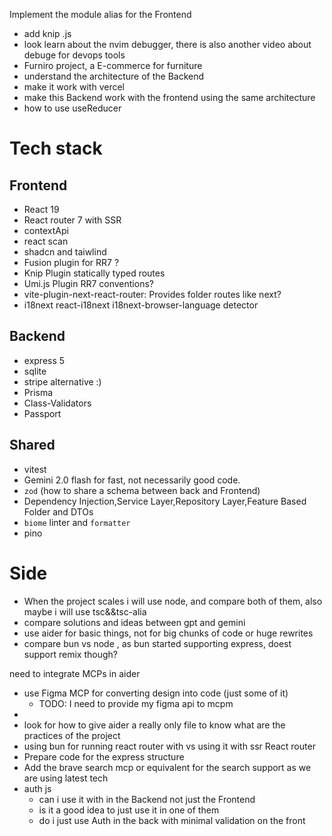 Implement the module alias for the Frontend
- add knip .js
- look learn about the nvim debugger, there is also another video about debuge for devops tools
- Furniro project, a E-commerce for furniture
- understand the architecture of the Backend
- make it work with vercel
- make this Backend work with the frontend using the same architecture 
- how to use useReducer

# Tech stack

## Frontend
- React 19
- React router 7 with SSR
- contextApi
- react scan
- shadcn and taiwlind
- Fusion plugin for RR7 ?
- Knip Plugin statically typed routes
- Umi.js Plugin RR7 conventions?
- vite-plugin-next-react-router: Provides folder routes like next?
- i18next react-i18next i18next-browser-language detector 


## Backend
- express 5
- sqlite
- stripe alternative :)
- Prisma
- Class-Validators
- Passport
## Shared
- vitest
- Gemini 2.0 flash for fast, not necessarily good code. 
- `zod` (how to share a schema between back and Frontend)
- Dependency Injection,Service Layer,Repository Layer,Feature Based Folder and DTOs
- `biome` linter and `formatter`
- pino









# Side
- When the project scales i will use node, and compare both of them, also maybe i will use tsc&&tsc-alia
- compare solutions and ideas between gpt and gemini
- use aider for basic things, not for big chunks of code or huge rewrites
- compare bun vs node , as bun started supporting express, doest support remix though?


 need to integrate MCPs in aider
- use Figma MCP for converting design into code (just some of it)
    - TODO: I need to provide my figma api to mcpm
-
- look for how to give aider a really only file to know what are the practices of the project
- using bun for  running react router with vs using it with ssr React router
- Prepare code for the express structure
- Add the brave search mcp or equivalent for the search support as we are using latest tech
- auth js
    - can i use it with in the Backend not just the Frontend
    - is it a good idea to just use it in  one of them
    - do i just use Auth in the back with minimal validation on the front

